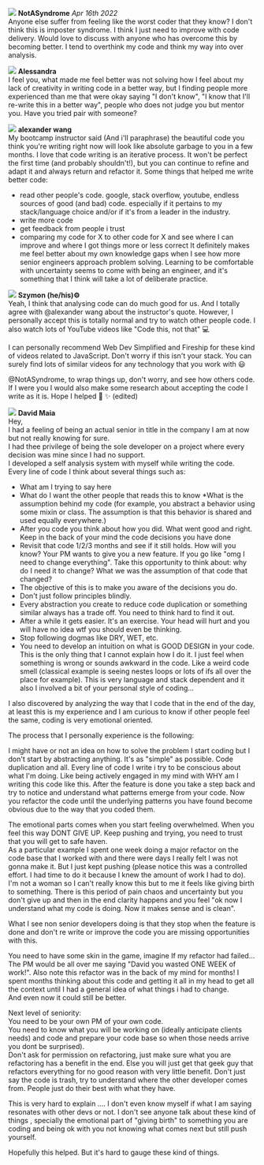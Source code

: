 ![](https://ca.slack-edge.com/T01M8HJQ1B4-U0364CAGGJU-37d257352271-48)
**NotASyndrome** _Apr 16th 2022_  
Anyone else suffer from feeling like the worst coder that they know? I don't think this is imposter syndrome. I think I just need to improve with code delivery. Would love to discuss with anyone who has overcome this by becoming better. I tend to overthink my code and think my way into over analysis.

![](https://ca.slack-edge.com/T01M8HJQ1B4-U03267VSDGU-8f5e0671baa8-48)
**Alessandra**  
I feel you, what made me feel better was not solving how I feel about my lack of creativity in writing code in a better way, but I finding people more experienced than me that were okay saying "I don't know", "I know that I'll re-write this in a better way", people who does not judge you but mentor you.
Have you tried pair with someone?

![](https://ca.slack-edge.com/T01M8HJQ1B4-U020UEAH0UU-cfd7b797f217-48)
**alexander wang**  
My bootcamp instructor said (And i'll paraphrase) the beautiful code you think you're writing right now will look like absolute garbage to you in a few months.
I love that code writing is an iterative process. It won't be perfect the first time (and probably shouldn't!), but you can continue to refine and adapt it and always return and refactor it.
Some things that helped me write better code:
* read other people's code. google, stack overflow, youtube, endless sources of good (and bad) code. especially if it pertains to my stack/language choice and/or if it's from a leader in the industry.
* write more code
* get feedback from people i trust
* comparing my code for X to other code for X and see where I can improve and where I got things more or less correct
It definitely makes me feel better about my own knowledge gaps when I see how more senior engineers approach problem solving. Learning to be comfortable with uncertainty seems to come with being an engineer, and it's something that I think will take a lot of deliberate practice.

![](https://ca.slack-edge.com/T01M8HJQ1B4-U02EQQAHN6S-32af52857337-48)
**Szymon (he/his):gear:**  
Yeah, I think that analysing code can do much good for us. And I totally agree with @alexander wang about the instructor's quote. However, I personally accept this is totally normal and try to watch other people code. I also watch lots of YouTube videos like "Code this, not that" :computer:  

I can personally recommend Web Dev Simplified and Fireship for these kind of videos related to JavaScript. Don't worry if this isn't your stack. You can surely find lots of similar videos for any technology that you work with :smiley:  

@NotASyndrome, to wrap things up, don't worry, and see how others code. If I were you I would also make some research about accepting the code I write as it is. Hope I helped :blue_heart: :sparkles: (edited) 

![](https://ca.slack-edge.com/T01M8HJQ1B4-U03BLV35F34-g85f62e1fc73-48)
**David Maia**  
Hey,  
I had a feeling of being an actual senior in title in the company I am at now but not really knowing for sure.  
I had thee privilege of being the sole developer on a project where every decision was mine since I had no support.  
I developed a self analysis system with myself while writing the code.  
Every line of code I think about several things such as:  
* What am I trying to say here
* What do I want the other people that reads this to know
*What is the assumption behind my code (for example, you abstract a behavior using some mixin or class. The assumption is that this behavior is shared and used equally everywhere.)
* After you code you think about how you did. What went good and right. Keep in the back of your mind the code decisions you have done
* Revisit that code 1/2/3 months and see if it still holds. How will you know? Your PM wants to give you a new feature. If you go like "omg I need to change everything". Take this opportunity to think about: why do I need it to change? What we was the assumption of that code that changed?
* The objective of this is to make you aware of the decisions you do.
* Don't just follow principles blindly.
* Every abstraction you create to reduce code duplication or something similar always has a trade off. You need to think hard to find it out.
* After a while it gets easier. It's an exercise. Your head will hurt and you will have no idea wtf you should even be thinking.
* Stop following dogmas like DRY, WET, etc.
* You need to develop an intuition on what is GOOD DESIGN in your code. This is the only thing that I cannot explain how I do it. I just feel when something is wrong or sounds awkward in the code. Like a weird code smell (classical example is seeing nestes loops or lots of ifs all over the place for example). This is very language and stack dependent and it also I involved a bit of your personal style of coding...

I also discovered by analyzing the way that I code that in the end of the day, at least this is my experience and I am curious to know if other people feel the same, coding is very emotional oriented.  

The process that I personally experience is the following:  

I might have or not an idea on how to solve the problem
I start coding but I don't start by abstracting anything. It's as "simple" as possible. Code duplication and all.
Every line of code I write i try to be conscious about what I'm doing. Like being actively engaged in my mind with WHY am I writing this code like this.
After the feature is done you take a step back and try to notice and understand what patterns emerge from your code.
Now you refactor the code until the underlying patterns you have found become obvious due to the way that you coded them.  

The emotional parts comes when you start feeling overwhelmed. When you feel this way DONT GIVE UP. Keep pushing and trying, you need to trust that you will get to safe haven.  
As a particular example I spent one week doing a major refactor on the code base that I worked with and there were days I really felt I was not gonna make it. But I just kept pushing (please notice this was a controlled effort. I had time to do it because I knew the amount of work I had to do). I'm not a woman so I can't really know this but to me it feels like giving birth to something. There is this period of pain chaos and uncertainty but you don't give up and then in the end clarity happens and you feel "ok now I understand what my code is doing. Now it makes sense and is clean".  

What I see non senior developers doing is that they stop when the feature is done and don't re write or improve the code you are missing opportunities with this.  

You need to have some skin in the game, imagine If my refactor had failed... The PM would be all over me saying "David you wasted ONE WEEK of work!". Also note this refactor was in the back of my mind for months! I spent months thinking about this code and getting it all in my head to get all the context until I had a general idea of what things i had to change.  
And even now it could still be better.  

Next level of seniority:  
You need to be your own PM of your own code.  
You need to know what you will be working on (ideally anticipate clients needs) and code and prepare your code base so when those needs arrive you dont be surprised).  
Don't ask for permission on refactoring, just make sure what you are refactoring has a benefit in the end. Else you will just get that geek guy that refactors everything for no good reason with very little benefit.
Don't just say the code is trash, try to understand where the other developer comes from. People just do their best with what they have.  

This is very hard to explain ....
I don't even know myself if what I am saying resonates with other devs or not. I don't see anyone talk about these kind of things , specially the emotional part of "giving birth" to something you are coding and being ok with you not knowing what comes next but still push yourself.  

Hopefully this helped. But it's hard to gauge these kind of things.
